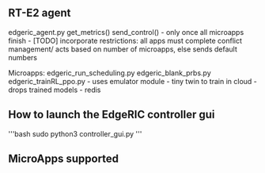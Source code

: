 ## RT-E2 agent

edgeric_agent.py
    get_metrics()
    send_control() - only once all microapps finish - [TODO] incorporate restrictions: all apps must complete
    conflict management/ acts based on number of microapps, else sends default numbers

Microapps:
    edgeric_run_scheduling.py
    edgeric_blank_prbs.py
    edgeric_trainRL_ppo.py - uses emulator module - tiny twin to train in cloud - drops trained models - redis

## How to launch the EdgeRIC controller gui
'''bash
sudo python3 controller_gui.py
'''

## MicroApps supported
